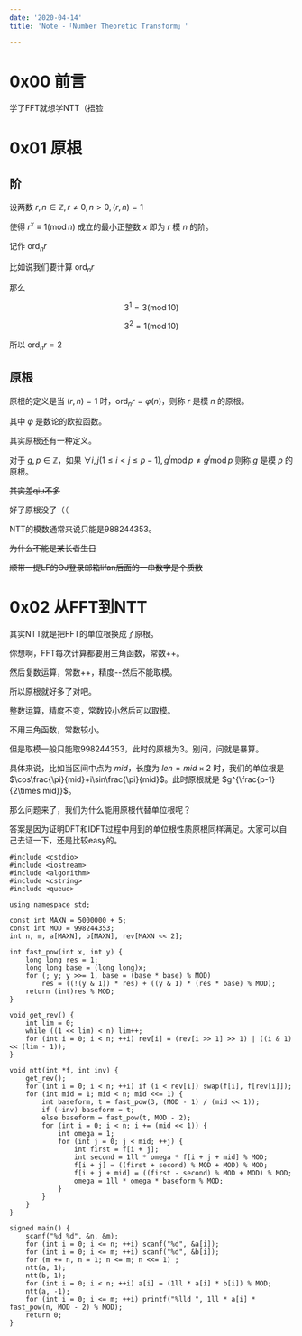 ```yaml
---
date: '2020-04-14'
title: 'Note -「Number Theoretic Transform」'

---
```


# 0x00 前言

学了FFT就想学NTT（捂脸

# 0x01 原根

## 阶

设两数 $r,n\in \mathbb{Z},r\neq 0,n>0,(r,n)=1$

使得 $r^{x}\equiv 1(\operatorname{mod} n)$ 成立的最小正整数 $x$ 即为 $r$ 模 $n$ 的阶。

记作 $\operatorname{ord}_{n}r$

比如说我们要计算 $\operatorname{ord}_{n}r$

那么

$$3^{1}=3(\operatorname{mod}10)$$

$$3^{2}=1(\operatorname{mod}10)$$

所以 $\operatorname{ord}_{n}r=2$

## 原根

原根的定义是当 $(r,n)=1$ 时，$\operatorname{ord}_{n}r=\varphi(n)$，则称 $r$ 是模 $n$ 的原根。

其中 $\varphi$ 是数论的欧拉函数。

其实原根还有一种定义。

对于 $g,p\in \mathbb{Z}$，如果 $\forall i,j(1\leq i<j\leq p-1),g^{i}\operatorname{mod}p\neq g^{j}\operatorname{mod}p$ 则称 $g$ 是模 $p$ 的原根。

~~其实差qiu不多~~

好了原根没了（（

NTT的模数通常来说只能是988244353。

~~为什么不能是某长者生日~~

~~顺带一提LF的OJ登录邮箱lifan后面的一串数字是个质数~~

# 0x02 从FFT到NTT

其实NTT就是把FFT的单位根换成了原根。

你想啊，FFT每次计算都要用三角函数，常数++。

然后复数运算，常数++，精度--然后不能取模。

所以原根就好多了对吧。

整数运算，精度不变，常数较小然后可以取模。

不用三角函数，常数较小。

但是取模一般只能取998244353，此时的原根为3。别问，问就是暴算。

具体来说，比如当区间中点为 $mid$，长度为 $len=mid\times 2$ 时，我们的单位根是 $\cos\frac{\pi}{mid}+i\sin\frac{\pi}{mid}$。此时原根就是 $g^{\frac{p-1}{2\times mid}}$。

那么问题来了，我们为什么能用原根代替单位根呢？

答案是因为证明DFT和IDFT过程中用到的单位根性质原根同样满足。大家可以自己去证一下，还是比较easy的。

```cpp[class="line-numbers"]
#include <cstdio>
#include <iostream>
#include <algorithm>
#include <cstring>
#include <queue>

using namespace std;

const int MAXN = 5000000 + 5;
const int MOD = 998244353;
int n, m, a[MAXN], b[MAXN], rev[MAXN << 2];

int fast_pow(int x, int y) {
	long long res = 1;
	long long base = (long long)x;
	for (; y; y >>= 1, base = (base * base) % MOD)
		res = ((!(y & 1)) * res) + ((y & 1) * (res * base) % MOD);
	return (int)res % MOD;
}

void get_rev() {
	int lim = 0;
	while ((1 << lim) < n) lim++;
	for (int i = 0; i < n; ++i) rev[i] = (rev[i >> 1] >> 1) | ((i & 1) << (lim - 1));
}

void ntt(int *f, int inv) {
	get_rev();
	for (int i = 0; i < n; ++i) if (i < rev[i]) swap(f[i], f[rev[i]]);
	for (int mid = 1; mid < n; mid <<= 1) {
		int baseform, t = fast_pow(3, (MOD - 1) / (mid << 1));
		if (~inv) baseform = t;
		else baseform = fast_pow(t, MOD - 2);
		for (int i = 0; i < n; i += (mid << 1)) {
			int omega = 1;
			for (int j = 0; j < mid; ++j) {
				int first = f[i + j];
				int second = 1ll * omega * f[i + j + mid] % MOD;
				f[i + j] = ((first + second) % MOD + MOD) % MOD;
				f[i + j + mid] = ((first - second) % MOD + MOD) % MOD;
				omega = 1ll * omega * baseform % MOD;
			}
		}
	}
}

signed main() {
	scanf("%d %d", &n, &m);
	for (int i = 0; i <= n; ++i) scanf("%d", &a[i]);
	for (int i = 0; i <= m; ++i) scanf("%d", &b[i]);
	for (m += n, n = 1; n <= m; n <<= 1) ;
	ntt(a, 1);
	ntt(b, 1);
	for (int i = 0; i < n; ++i) a[i] = (1ll * a[i] * b[i]) % MOD;
	ntt(a, -1);
	for (int i = 0; i <= m; ++i) printf("%lld ", 1ll * a[i] * fast_pow(n, MOD - 2) % MOD);
	return 0;
}
```